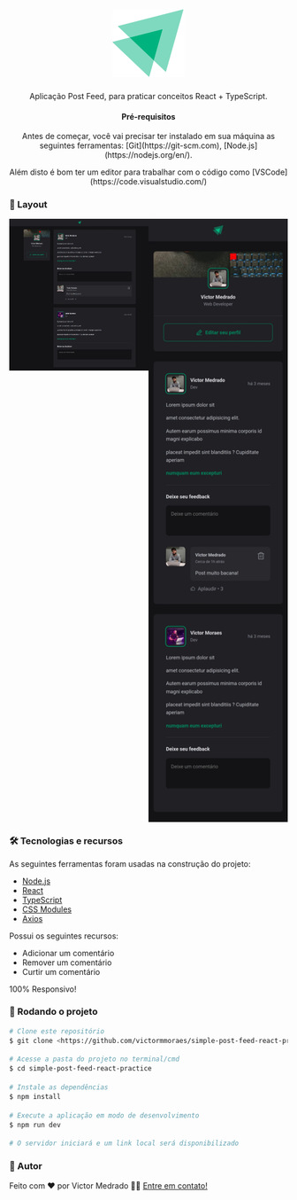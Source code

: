 <h1 align="center">
    <img alt="Logo" src="src/assets/ignite-logo.svg" />
</h1>

<p align="center" id="objetivo">Aplicação Post Feed, para praticar conceitos React + TypeScript.</p>

<h4 align="center" id="requisitos"> Pré-requisitos </h4>

<p align="center">Antes de começar, você vai precisar ter instalado em sua máquina as seguintes ferramentas:
[Git](https://git-scm.com), [Node.js](https://nodejs.org/en/). </p>

<p align="center">
Além disto é bom ter um editor para trabalhar com o código como [VSCode](https://code.visualstudio.com/)
</p>

### :camera_flash: Layout

<div align="center" style="display: flex; align-items: flex-start; justify-content: center;">
<img alt="Captura de tela aplicação" src="src/assets/web.webp" style="width: 50%">
  <img alt="Captura de tela da aplicação" src="src/assets/mobile.webp" style="width: 50%">

  
</div>

### 🛠 Tecnologias e recursos

As seguintes ferramentas foram usadas na construção do projeto:

- [Node.js](https://nodejs.org/en/)
- [React](https://pt-br.reactjs.org/)
- [TypeScript](https://www.typescriptlang.org/)
- [CSS Modules](https://github.com/css-modules/css-modules)
- [Axios](https://axios-http.com/ptbr/)

Possui os seguintes recursos:

- Adicionar um comentário
- Remover um comentário
- Curtir um comentário

100% Responsivo!

### 🎲 Rodando o projeto

```bash
# Clone este repositório
$ git clone <https://github.com/victormmoraes/simple-post-feed-react-practice.git>

# Acesse a pasta do projeto no terminal/cmd
$ cd simple-post-feed-react-practice

# Instale as dependências
$ npm install

# Execute a aplicação em modo de desenvolvimento
$ npm run dev

# O servidor iniciará e um link local será disponibilizado
```

### 🦸 Autor

Feito com ❤️ por Victor Medrado 👋🏽 [Entre em contato!](https://www.linkedin.com/in/victormedrado/)

